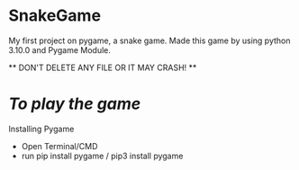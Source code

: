 # SnakeGame


My first project on pygame, a snake game. 
Made this game by using python 3.10.0 and Pygame Module. 

** DON'T DELETE ANY FILE OR IT MAY CRASH! **

# *To play the game*
Installing Pygame
- Open Terminal/CMD
- run pip install pygame / pip3 install pygame
